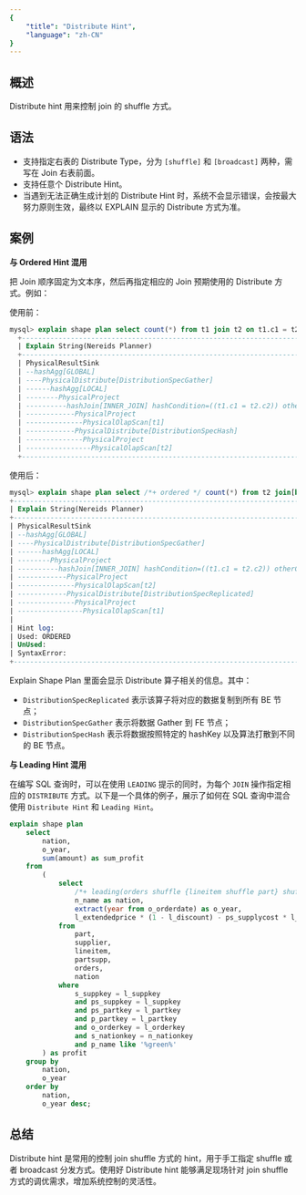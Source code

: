 ```yaml
---
{
    "title": "Distribute Hint",
    "language": "zh-CN"
}
---
```


## 概述

Distribute hint 用来控制 join 的 shuffle 方式。

## 语法

- 支持指定右表的 Distribute Type，分为 `[shuffle]` 和 `[broadcast]` 两种，需写在 Join 右表前面。
- 支持任意个 Distribute Hint。
- 当遇到无法正确生成计划的 Distribute Hint 时，系统不会显示错误，会按最大努力原则生效，最终以 EXPLAIN 显示的 Distribute 方式为准。

## 案例

**与 Ordered Hint 混用**

把 Join 顺序固定为文本序，然后再指定相应的 Join 预期使用的 Distribute 方式。例如：

使用前：

```sql
mysql> explain shape plan select count(*) from t1 join t2 on t1.c1 = t2.c2;
  +----------------------------------------------------------------------------------+
  | Explain String(Nereids Planner)                                                  |
  +----------------------------------------------------------------------------------+
  | PhysicalResultSink                                                               |
  | --hashAgg[GLOBAL]                                                                |
  | ----PhysicalDistribute[DistributionSpecGather]                                   |
  | ------hashAgg[LOCAL]                                                             |
  | --------PhysicalProject                                                          |
  | ----------hashJoin[INNER_JOIN] hashCondition=((t1.c1 = t2.c2)) otherCondition=() |
  | ------------PhysicalProject                                                      |
  | --------------PhysicalOlapScan[t1]                                               |
  | ------------PhysicalDistribute[DistributionSpecHash]                             |
  | --------------PhysicalProject                                                    |
  | ----------------PhysicalOlapScan[t2]                                             |
  +----------------------------------------------------------------------------------+
```

使用后：

```sql
mysql> explain shape plan select /*+ ordered */ count(*) from t2 join[broadcast] t1 on t1.c1 = t2.c2;
+----------------------------------------------------------------------------------+
| Explain String(Nereids Planner)                                                  |
+----------------------------------------------------------------------------------+
| PhysicalResultSink                                                               |
| --hashAgg[GLOBAL]                                                                |
| ----PhysicalDistribute[DistributionSpecGather]                                   |
| ------hashAgg[LOCAL]                                                             |
| --------PhysicalProject                                                          |
| ----------hashJoin[INNER_JOIN] hashCondition=((t1.c1 = t2.c2)) otherCondition=() |
| ------------PhysicalProject                                                      |
| --------------PhysicalOlapScan[t2]                                               |
| ------------PhysicalDistribute[DistributionSpecReplicated]                       |
| --------------PhysicalProject                                                    |
| ----------------PhysicalOlapScan[t1]                                             |
|                                                                                  |
| Hint log:                                                                        |
| Used: ORDERED                                                                    |
| UnUsed:                                                                          |
| SyntaxError:                                                                     |
+----------------------------------------------------------------------------------+
```

Explain Shape Plan 里面会显示 Distribute 算子相关的信息。其中：

- `DistributionSpecReplicated` 表示该算子将对应的数据复制到所有 BE 节点；
- `DistributionSpecGather` 表示将数据 Gather 到 FE 节点；
- `DistributionSpecHash` 表示将数据按照特定的 hashKey 以及算法打散到不同的 BE 节点。

**与 Leading Hint 混用**

在编写 SQL 查询时，可以在使用 `LEADING` 提示的同时，为每个 `JOIN` 操作指定相应的 `DISTRIBUTE` 方式。以下是一个具体的例子，展示了如何在 SQL 查询中混合使用 `Distribute Hint` 和 `Leading Hint`。

```sql
explain shape plan
    select 
        nation,
        o_year,
        sum(amount) as sum_profit
    from
        (
            select
                /*+ leading(orders shuffle {lineitem shuffle part} shuffle {supplier broadcast nation} shuffle partsupp) */
                n_name as nation,
                extract(year from o_orderdate) as o_year,
                l_extendedprice * (1 - l_discount) - ps_supplycost * l_quantity as amount
            from
                part,
                supplier,
                lineitem,
                partsupp,
                orders,
                nation
            where
                s_suppkey = l_suppkey
                and ps_suppkey = l_suppkey
                and ps_partkey = l_partkey
                and p_partkey = l_partkey
                and o_orderkey = l_orderkey
                and s_nationkey = n_nationkey
                and p_name like '%green%'
        ) as profit
    group by
        nation,
        o_year
    order by
        nation,
        o_year desc;
```

## 总结

Distribute hint 是常用的控制 join shuffle 方式的 hint，用于手工指定 shuffle 或者 broadcast 分发方式。使用好 Distribute hint 能够满足现场针对 join shuffle 方式的调优需求，增加系统控制的灵活性。
